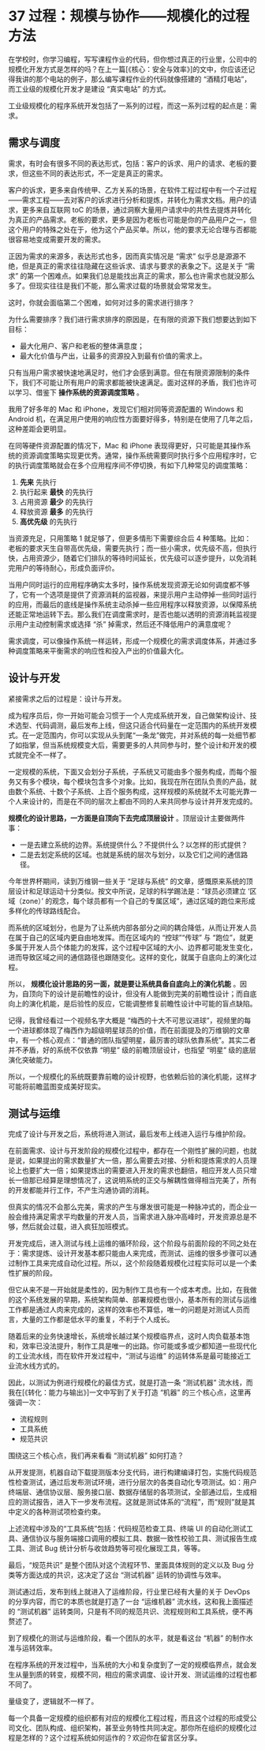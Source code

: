 37 过程：规模与协作——规模化的过程方法
=====================

在学校时，你学习编程，写写课程作业的代码，但你想过真正的行业里，公司中的规模化开发方式是怎样的吗？在上一篇\[《核心：安全与效率》\]的文中，你应该还记得我讲的那个电站的例子，那么编写课程作业的代码就像搭建的 “酒精灯电站”，而工业级的规模化开发才是建设 “真实电站” 的方式。

工业级规模化的程序系统开发包括了一系列的过程，而这一系列过程的起点是：需求。

需求与调度
-----

需求，有时会有很多不同的表达形式，包括：客户的诉求、用户的请求、老板的要求，但这些不同的表达形式，不一定是真正的需求。

客户的诉求，更多来自传统甲、乙方关系的场景，在软件工程过程中有一个子过程——需求工程——去对客户的诉求进行分析和提炼，并转化为需求文档。用户的请求，更多来自互联网 toC 的场景，通过洞察大量用户请求中的共性去提炼并转化为真正的产品需求。老板的要求，更多是因为老板也可能是你的产品用户之一，但这个用户的特殊之处在于，他为这个产品买单。所以，他的要求无论合理与否都能很容易地变成需要开发的需求。

正因为需求的来源多，表达形式也多，因而真实情况是 “需求” 似乎总是源源不绝，但是真正的需求往往隐藏在这些诉求、请求与要求的表象之下。这是关于 “需求” 的第一个困难点。如果我们总是能找出真正的需求，那么也许需求也就没那么多了。但现实往往是我们不能，那么需求过载的场景就会常常发生。

这时，你就会面临第二个困难，如何对过多的需求进行排序？

为什么需要排序？我们进行需求排序的原因是，在有限的资源下我们想要达到如下目标：

* 最大化用户、客户和老板的整体满意度；
* 最大化价值与产出，让最多的资源投入到最有价值的需求上。

只有当用户需求被快速地满足时，他们才会感到满意。但在有限资源限制的条件下，我们不可能让所有用户的需求都能被快速满足。面对这样的矛盾，我们也许可以学习、借鉴下  **操作系统的资源调度策略** 。

我用了好多年的 Mac 和 iPhone，发现它们相对同等资源配置的 Windows 和 Android 机，在满足用户使用的响应性方面要好得多，特别是在使用了几年之后，这种差距会更明显。

在同等硬件资源配置的情况下，Mac 和 iPhone 表现得更好，只可能是其操作系统的资源调度策略实现更优秀。通常，操作系统需要同时执行多个应用程序时，它的执行调度策略就会在多个应用程序间不停切换，有如下几种常见的调度策略：

1. **先来**  先执行
2. 执行起来  **最快**    的先执行
3. 占用资源  **最少**    的先执行
4. 释放资源  **最多**    的先执行
5. **高优先级**  的先执行

当资源充足，只用策略 1 就足够了，但更多情形下需要综合后 4 种策略。比如：老板的要求天生自带高优先级，需要先执行；而一些小需求，优先级不高，但执行快，占用资源少，随着它们排队的等待时间延长，优先级可以逐步提升，以免消耗完用户的等待耐心，形成负面评价。

当用户同时运行的应用程序确实太多时，操作系统发现资源无论如何调度都不够了，它有一个选项是提供了资源消耗的监视器，来提示用户主动停掉一些同时运行的应用，而最后的底线是操作系统主动杀掉一些应用程序以释放资源，以保障系统还能正常地运转下去。那么我们在调度需求时，是否也能以透明的资源消耗监视提示用户主动控制需求或选择 “杀” 掉需求，然后还不降低用户的满意度呢？

需求调度，可以像操作系统一样运转，形成一个规模化的需求调度体系，并通过多种调度策略来平衡需求的响应性和投入产出的价值最大化。

设计与开发
-----

紧接需求之后的过程是：设计与开发。

成为程序员后，你一开始可能会习惯于一个人完成系统开发，自己做架构设计、技术选型、代码调测，最后发布上线，但这只适合代码量在一定范围内的系统开发模式。在一定范围内，你可以实现从头到尾“一条龙”做完，并对系统的每一处细节都了如指掌，但当系统规模变大后，需要更多的人共同参与时，整个设计和开发的模式就完全不一样了。

一定规模的系统，下面又会划分子系统，子系统又可能由多个服务构成，而每个服务又有多个模块，每个模块包含多个对象。比如，我现在所在团队负责的产品，就由数个系统、十数个子系统、上百个服务构成，这样规模的系统就不太可能光靠一个人来设计的，而是在不同的层次上都由不同的人来共同参与设计并开发完成的。

 **规模化的设计思路，一方面是自顶向下去完成顶层设计** 。顶层设计主要做两件事：

* 一是去建立系统的边界。系统提供什么？不提供什么？以怎样的形式提供？
* 二是去划定系统的区域。也就是系统的层次与划分，以及它们之间的通信路径。

今年世界杯期间，读到万维钢一些关于 “足球与系统” 的文章，感慨原来系统的顶层设计和足球运动十分类似。按文中所说，足球的科学踢法是：“球员必须建立 ‘区域（zone）’ 的观念，每个球员都有一个自己的专属区域”，通过区域的跑位来形成多样化的传球路线配合。

而系统的区域划分，也是为了让系统内部各部分之间的耦合降低，从而让开发人员在属于自己的区域内更自由地发挥。而在区域内的 “控球”“传球” 与 “跑位”，就更多属于开发人员个体能力的发挥，这个过程中区域的大小、边界都可能发生变化，进而导致区域之间的通信路径也跟随变化。这样的变化，就属于自底向上的演化过程。

所以，  **规模化设计思路的另一面，就是要让系统具备自底向上的演化机能** 。因为，自顶向下的设计是前瞻性的设计，但没有人能做到完美的前瞻性设计；而自底向上的演化机能，是后验性的反应，它能调整修复前瞻性设计中可能的盲点缺陷。

记得，我曾经看过一个视频名字大概是 “梅西的十大不可思议进球”，视频里的每一个进球都体现了梅西作为超级明星球员的价值，而在前面提及的万维钢的文章中，有一个核心观点：“普通的团队指望明星，最厉害的球队依靠系统”。其实二者并不矛盾，好的系统不仅依靠 “明星” 级的前瞻顶层设计，也指望 “明星” 级的底层演化突破能力。

所以，一个规模化的系统既要靠前瞻的设计视野，也依赖后验的演化机能，这样才可能将前瞻蓝图变成美好现实。

测试与运维
-----

完成了设计与开发之后，系统将进入测试，最后发布上线进入运行与维护阶段。

在前面需求、设计与开发阶段的规模化过程中，都存在一个刚性扩展的问题，也就是说，如果提出的需求数量扩大一倍，那么需要去对接、分析和提炼需求的人员理论上也要扩大一倍；如果提炼出的需要进入开发的需求也翻倍，相应开发人员只增长一倍那已经算是理想情况了，这说明系统的正交与解耦性做得相当完美了，所有的开发都能并行工作，不产生沟通协调的消耗。

但真实的情况不会那么完美，需求的产生与爆发很可能是一种脉冲式的，而企业一般会维持满足需求平均数量的开发人员，当需求进入脉冲高峰时，开发资源总是不够，然后就会过载，进入疯狂加班模式。

开发完成后，进入测试与线上运维的循环阶段，这个阶段与前面阶段的不同之处在于：需求提炼、设计开发基本都只能由人来完成，而测试、运维的很多步骤可以通过制作工具来完成自动化过程。所以，这个阶段随着规模化过程实际可以是一个柔性扩展的阶段。

但它从来不是一开始就是柔性的，因为制作工具也有一个成本考虑。比如，在我做的这个系统发展的早期，系统架构简单、部署规模也很小，基本所有的测试与运维工作都是通过人肉来完成的，这样的效率也不算低，唯一的问题是对测试人员而言，大量的工作都是低水平的重复，不利于个人成长。

随着后来的业务快速增长，系统增长越过某个规模临界点，这时人肉负载基本饱和，效率已没法提升，制作工具是唯一的出路。你可能或多或少都知道一些现代化的工业流水线，而在软件开发过程中，“测试与运维” 的运转体系是最可能接近工业流水线方式的。

因此，以测试为例进行规模化的最佳方式，就是打造一条 “测试机器” 流水线，而我在\[《转化：能力与输出》\]一文中写到了关于打造 “机器” 的三个核心点，这里再强调一次：

* 流程规则
* 工具系统
* 规范共识

围绕这三个核心点，我们再来看看 “测试机器” 如何打造？

从开发提测，机器自动下载提测版本分支代码，进行构建编译打包，实施代码规范性检查测试，通过后发布测试环境，进行分层次的各类自动化专项测试。如：用户终端层、通信协议层、服务接口层、数据存储层的各项测试，全部通过后，生成相应的测试报告，进入下一步发布流程。这就是测试体系的“流程”，而“规则”就是其中定义的各种测试项检查约束。

上述流程中涉及的“工具系统”包括：代码规范检查工具、终端 UI 的自动化测试工具、通信协议与服务端接口调用的模拟工具、数据一致性校验工具、测试报告生成工具、测试 Bug 统计分析与收敛趋势等可视化展现工具，等等。

最后，“规范共识” 是整个团队对这个流程环节、里面具体规则的定义以及 Bug 分类等方面达成的共识，这决定了这台 “测试机器” 运转的协调性与效率。

测试通过后，发布到线上就进入了运维阶段，行业里已经有大量的关于 DevOps 的分享内容，而它的本质也就是打造了一台 “运维机器” 流水线，这和我上面描述的 “测试机器” 运转类同，只是有不同的规范共识、流程规则和工具系统，便不再赘述了。

到了规模化的测试与运维阶段，看一个团队的水平，就是看这台 “机器” 的制作水准与运转效率。

在程序系统的开发过程中，当系统的大小和复杂度到了一定的规模临界点，就会发生从量到质的转变，规模不同，相应的需求调度、设计开发、测试运维的过程也都不同了。

量级变了，逻辑就不一样了。

每一个具备一定规模的组织都有对应的规模化工程过程，而且这个过程的形成受公司文化、团队构成、组织架构，甚至业务特性共同决定。那你所在组织的规模化过程是怎样的？这个过程系统如何运作的？欢迎你在留言区分享。
